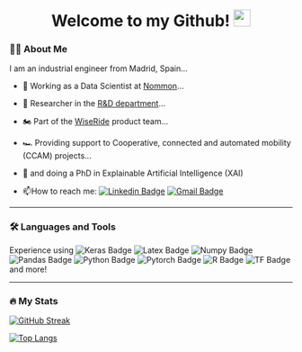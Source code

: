 <h1 align="center">
  Welcome to my Github! 
  <img src="https://media.giphy.com/media/du3J3cXyzhj75IOgvA/giphy.gif" width="30"/>
</h1>


### :man_technologist: About Me 
I am an industrial engineer from Madrid, Spain...

- :telescope: Working as a Data Scientist at [Nommon](https://www.nommon.es/)...

- :space_invader: Researcher in the [R&D department](https://www.nommon.es/research-projects/)... 

- :motorcycle: Part of the [WiseRide](https://www.nommon.es/products/wiseride/) product team...

- :racing_car: Providing support to Cooperative, connected and automated mobility (CCAM) projects... 

- :seedling: and doing a PhD in Explainable Artificial Intelligence (XAI)

- :mailbox:How to reach me: [![Linkedin Badge](https://img.shields.io/badge/-LinkedIn-blue?style=for-the-badge&logo=Linkedin&logoColor=white)](https://www.linkedin.com/in/jaimepizarrosogonzalo/?locale=en_US) [![Gmail Badge](https://img.shields.io/badge/Gmail-D14836?style=for-the-badge&logo=gmail&logoColor=white)](mailto:jaime.pizarroso@nommon.es) 

---
  
### :hammer_and_wrench: Languages and Tools
Experience using ![Keras Badge](https://img.shields.io/badge/Keras-D00000?style=flat&logo=Keras&logoColor=white) ![Latex Badge](https://img.shields.io/badge/LaTeX-47A141?style=flat&logo=LaTeX&logoColor=white) ![Numpy Badge](https://img.shields.io/badge/Numpy-777BB4?style=flat&logo=numpy&logoColor=white) ![Pandas Badge](https://img.shields.io/badge/Pandas-2C2D72?style=flat&logo=pandas&logoColor=white) ![Python Badge](	https://img.shields.io/badge/Python-FFD43B?style=flat&logo=python&logoColor=blue) ![Pytorch Badge](https://img.shields.io/badge/PyTorch-EE4C2C?style=flat&logo=PyTorch&logoColor=white) ![R Badge](https://img.shields.io/badge/R-276DC3?style=flat&logo=r&logoColor=white) ![TF Badge](https://img.shields.io/badge/TensorFlow-FF6F00?style=flat&logo=TensorFlow&logoColor=white) and more!
  
---

### :fire: My Stats 

[![GitHub Streak](http://github-readme-streak-stats.herokuapp.com?user=jpizarroso-nommon&theme=dark&background=000000)](https://git.io/streak-stats)
  
[![Top Langs](https://github-readme-stats.vercel.app/api/top-langs/?username=jpizarroso-nommon&layout=compact&theme=vision-friendly-dark)](https://github.com/anuraghazra/github-readme-stats)
